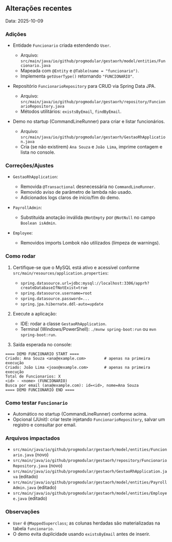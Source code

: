 ## Alterações recentes

Data: 2025-10-09

### Adições
- Entidade `Funcionario` criada estendendo `User`.
  - Arquivo: `src/main/java/io/github/progmodular/gestaorh/model/entities/Funcionario.java`
  - Mapeada com `@Entity` e `@Table(name = "funcionario")`.
  - Implementa `getUserType()` retornando `"FUNCIONARIO"`.

- Repositório `FuncionarioRepository` para CRUD via Spring Data JPA.
  - Arquivo: `src/main/java/io/github/progmodular/gestaorh/repository/FuncionarioRepository.java`
  - Métodos utilitários: `existsByEmail`, `findByEmail`.

- Demo no startup (CommandLineRunner) para criar e listar funcionários.
  - Arquivo: `src/main/java/io/github/progmodular/gestaorh/GestaoRhApplication.java`
  - Cria (se não existirem) `Ana Souza` e `João Lima`, imprime contagem e lista no console.

### Correções/Ajustes
- `GestaoRhApplication`:
  - Removida `@Transactional` desnecessária no `CommandLineRunner`.
  - Removido aviso de parâmetro de lambda não usado.
  - Adicionados logs claros de início/fim do demo.

- `PayrollAdmin`:
  - Substituída anotação inválida `@NotEmpty` por `@NotNull` no campo `Boolean isAdmin`.

- `Employee`:
  - Removidos imports Lombok não utilizados (limpeza de warnings).

### Como rodar
1) Certifique-se que o MySQL está ativo e acessível conforme `src/main/resources/application.properties`:
   - `spring.datasource.url=jdbc:mysql://localhost:3306/apprh?createDatabaseIfNotExist=true`
   - `spring.datasource.username=root`
   - `spring.datasource.password=...`
   - `spring.jpa.hibernate.ddl-auto=update`

2) Execute a aplicação:
   - IDE: rodar a classe `GestaoRhApplication`.
   - Terminal (Windows/PowerShell): `./mvnw spring-boot:run` ou `mvn spring-boot:run`.

3) Saída esperada no console:
```
==== DEMO FUNCIONARIO START ====
Criado: Ana Souza <ana@example.com>        # apenas na primeira execução
Criado: João Lima <joao@example.com>       # apenas na primeira execução
Total de Funcionarios: X
<id> - <nome> (FUNCIONARIO)
Busca por email (ana@example.com): id=<id>, nome=Ana Souza
==== DEMO FUNCIONARIO END ====
```

### Como testar `Funcionario`
- Automático no startup (CommandLineRunner) conforme acima.
- Opcional (JUnit): criar teste injetando `FuncionarioRepository`, salvar um registro e consultar por email.

### Arquivos impactados
- `src/main/java/io/github/progmodular/gestaorh/model/entities/Funcionario.java` (novo)
- `src/main/java/io/github/progmodular/gestaorh/repository/FuncionarioRepository.java` (novo)
- `src/main/java/io/github/progmodular/gestaorh/GestaoRhApplication.java` (editado)
- `src/main/java/io/github/progmodular/gestaorh/model/entities/PayrollAdmin.java` (editado)
- `src/main/java/io/github/progmodular/gestaorh/model/entities/Employee.java` (editado)

### Observações
- `User` é `@MappedSuperclass`; as colunas herdadas são materializadas na tabela `funcionario`.
- O demo evita duplicidade usando `existsByEmail` antes de inserir.


